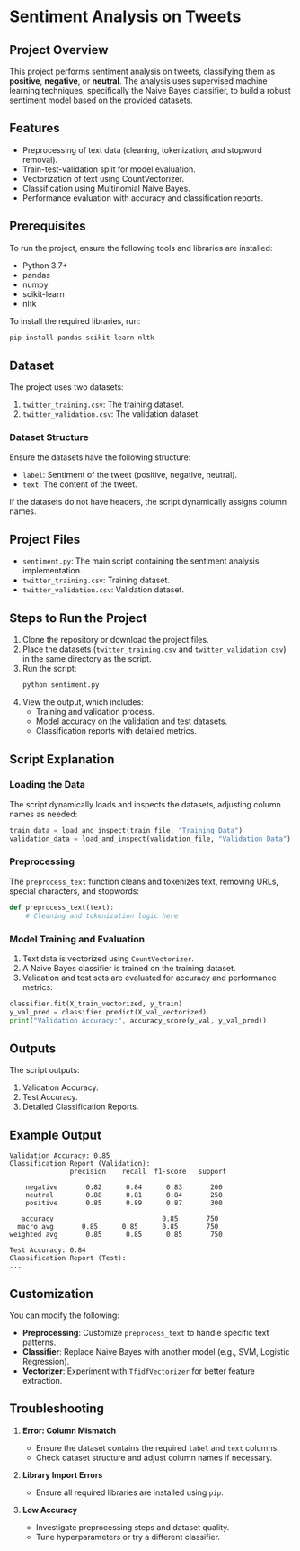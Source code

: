 # Sentiment Analysis on Tweets

## Project Overview
This project performs sentiment analysis on tweets, classifying them as **positive**, **negative**, or **neutral**. The analysis uses supervised machine learning techniques, specifically the Naive Bayes classifier, to build a robust sentiment model based on the provided datasets.

## Features
- Preprocessing of text data (cleaning, tokenization, and stopword removal).
- Train-test-validation split for model evaluation.
- Vectorization of text using CountVectorizer.
- Classification using Multinomial Naive Bayes.
- Performance evaluation with accuracy and classification reports.

## Prerequisites
To run the project, ensure the following tools and libraries are installed:

- Python 3.7+
- pandas
- numpy
- scikit-learn
- nltk

To install the required libraries, run:
```bash
pip install pandas scikit-learn nltk
```

## Dataset
The project uses two datasets:
1. `twitter_training.csv`: The training dataset.
2. `twitter_validation.csv`: The validation dataset.

### Dataset Structure
Ensure the datasets have the following structure:
- `label`: Sentiment of the tweet (positive, negative, neutral).
- `text`: The content of the tweet.

If the datasets do not have headers, the script dynamically assigns column names.

## Project Files
- `sentiment.py`: The main script containing the sentiment analysis implementation.
- `twitter_training.csv`: Training dataset.
- `twitter_validation.csv`: Validation dataset.

## Steps to Run the Project

1. Clone the repository or download the project files.
2. Place the datasets (`twitter_training.csv` and `twitter_validation.csv`) in the same directory as the script.
3. Run the script:
   ```bash
   python sentiment.py
   ```
4. View the output, which includes:
   - Training and validation process.
   - Model accuracy on the validation and test datasets.
   - Classification reports with detailed metrics.

## Script Explanation

### Loading the Data
The script dynamically loads and inspects the datasets, adjusting column names as needed:
```python
train_data = load_and_inspect(train_file, "Training Data")
validation_data = load_and_inspect(validation_file, "Validation Data")
```

### Preprocessing
The `preprocess_text` function cleans and tokenizes text, removing URLs, special characters, and stopwords:
```python
def preprocess_text(text):
    # Cleaning and tokenization logic here
```

### Model Training and Evaluation
1. Text data is vectorized using `CountVectorizer`.
2. A Naive Bayes classifier is trained on the training dataset.
3. Validation and test sets are evaluated for accuracy and performance metrics:
```python
classifier.fit(X_train_vectorized, y_train)
y_val_pred = classifier.predict(X_val_vectorized)
print("Validation Accuracy:", accuracy_score(y_val, y_val_pred))
```

## Outputs
The script outputs:
1. Validation Accuracy.
2. Test Accuracy.
3. Detailed Classification Reports.

## Example Output
```
Validation Accuracy: 0.85
Classification Report (Validation):
               precision    recall  f1-score   support

    negative       0.82      0.84      0.83       200
    neutral        0.88      0.81      0.84       250
    positive       0.85      0.89      0.87       300

   accuracy                           0.85       750
  macro avg       0.85      0.85      0.85       750
weighted avg       0.85      0.85      0.85       750

Test Accuracy: 0.84
Classification Report (Test):
...
```

## Customization
You can modify the following:
- **Preprocessing**: Customize `preprocess_text` to handle specific text patterns.
- **Classifier**: Replace Naive Bayes with another model (e.g., SVM, Logistic Regression).
- **Vectorizer**: Experiment with `TfidfVectorizer` for better feature extraction.

## Troubleshooting
1. **Error: Column Mismatch**
   - Ensure the dataset contains the required `label` and `text` columns.
   - Check dataset structure and adjust column names if necessary.

2. **Library Import Errors**
   - Ensure all required libraries are installed using `pip`.

3. **Low Accuracy**
   - Investigate preprocessing steps and dataset quality.
   - Tune hyperparameters or try a different classifier.


